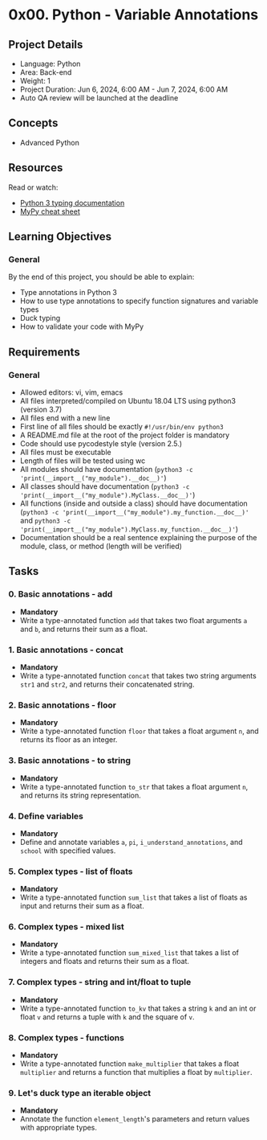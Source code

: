 # 0x00. Python - Variable Annotations

## Project Details
- Language: Python
- Area: Back-end
- Weight: 1
- Project Duration: Jun 6, 2024, 6:00 AM - Jun 7, 2024, 6:00 AM
- Auto QA review will be launched at the deadline

## Concepts
- Advanced Python

## Resources
Read or watch:
- [Python 3 typing documentation](https://docs.python.org/3/library/typing.html)
- [MyPy cheat sheet](https://mypy.readthedocs.io/en/stable/cheat_sheet_py3.html)

## Learning Objectives
### General
By the end of this project, you should be able to explain:
- Type annotations in Python 3
- How to use type annotations to specify function signatures and variable types
- Duck typing
- How to validate your code with MyPy

## Requirements
### General
- Allowed editors: vi, vim, emacs
- All files interpreted/compiled on Ubuntu 18.04 LTS using python3 (version 3.7)
- All files end with a new line
- First line of all files should be exactly `#!/usr/bin/env python3`
- A README.md file at the root of the project folder is mandatory
- Code should use pycodestyle style (version 2.5.)
- All files must be executable
- Length of files will be tested using wc
- All modules should have documentation (`python3 -c 'print(__import__("my_module").__doc__)'`)
- All classes should have documentation (`python3 -c 'print(__import__("my_module").MyClass.__doc__)'`)
- All functions (inside and outside a class) should have documentation (`python3 -c 'print(__import__("my_module").my_function.__doc__)'` and `python3 -c 'print(__import__("my_module").MyClass.my_function.__doc__)'`)
- Documentation should be a real sentence explaining the purpose of the module, class, or method (length will be verified)

## Tasks
### 0. Basic annotations - add
- **Mandatory**
- Write a type-annotated function `add` that takes two float arguments `a` and `b`, and returns their sum as a float.

### 1. Basic annotations - concat
- **Mandatory**
- Write a type-annotated function `concat` that takes two string arguments `str1` and `str2`, and returns their concatenated string.

### 2. Basic annotations - floor
- **Mandatory**
- Write a type-annotated function `floor` that takes a float argument `n`, and returns its floor as an integer.

### 3. Basic annotations - to string
- **Mandatory**
- Write a type-annotated function `to_str` that takes a float argument `n`, and returns its string representation.

### 4. Define variables
- **Mandatory**
- Define and annotate variables `a`, `pi`, `i_understand_annotations`, and `school` with specified values.

### 5. Complex types - list of floats
- **Mandatory**
- Write a type-annotated function `sum_list` that takes a list of floats as input and returns their sum as a float.

### 6. Complex types - mixed list
- **Mandatory**
- Write a type-annotated function `sum_mixed_list` that takes a list of integers and floats and returns their sum as a float.

### 7. Complex types - string and int/float to tuple
- **Mandatory**
- Write a type-annotated function `to_kv` that takes a string `k` and an int or float `v` and returns a tuple with `k` and the square of `v`.

### 8. Complex types - functions
- **Mandatory**
- Write a type-annotated function `make_multiplier` that takes a float `multiplier` and returns a function that multiplies a float by `multiplier`.

### 9. Let's duck type an iterable object
- **Mandatory**
- Annotate the function `element_length`'s parameters and return values with appropriate types.









